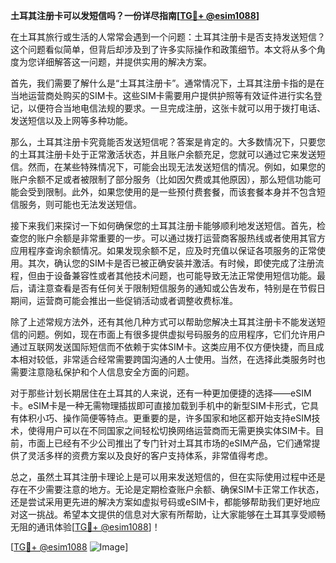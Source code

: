 **土耳其注册卡可以发短信吗？一份详尽指南[[TG💪+ @esim1088](https://t.me/s/esim1088)]**

在土耳其旅行或生活的人常常会遇到一个问题：土耳其注册卡是否支持发送短信？这个问题看似简单，但背后却涉及到了许多实际操作和政策细节。本文将从多个角度为您详细解答这一问题，并提供实用的解决方案。

首先，我们需要了解什么是“土耳其注册卡”。通常情况下，土耳其注册卡指的是在当地运营商处购买的SIM卡。这些SIM卡需要用户提供护照等有效证件进行实名登记，以便符合当地电信法规的要求。一旦完成注册，这张卡就可以用于拨打电话、发送短信以及上网等多种功能。

那么，土耳其注册卡究竟能否发送短信呢？答案是肯定的。大多数情况下，只要您的土耳其注册卡处于正常激活状态，并且账户余额充足，您就可以通过它来发送短信。然而，在某些特殊情况下，可能会出现无法发送短信的情况。例如，如果您的账户余额不足或者被限制了部分服务（比如因欠费或其他原因），那么短信功能可能会受到限制。此外，如果您使用的是一些预付费套餐，而该套餐本身并不包含短信服务，则可能也无法发送短信。

接下来我们来探讨一下如何确保您的土耳其注册卡能够顺利地发送短信。首先，检查您的账户余额是非常重要的一步。可以通过拨打运营商客服热线或者使用其官方应用程序查询余额情况。如果发现余额不足，应及时充值以保证各项服务的正常使用。其次，确认您的SIM卡是否已被正确安装并激活。有时候，即使完成了注册流程，但由于设备兼容性或者其他技术问题，也可能导致无法正常使用短信功能。最后，请注意查看是否有任何关于限制短信服务的通知或公告发布，特别是在节假日期间，运营商可能会推出一些促销活动或者调整收费标准。

除了上述常规方法外，还有其他几种方式可以帮助您解决土耳其注册卡不能发送短信的问题。例如，现在市面上有很多提供虚拟号码服务的应用程序，它们允许用户通过互联网发送国际短信而不依赖于实体SIM卡。这类应用不仅方便快捷，而且成本相对较低，非常适合经常需要跨国沟通的人士使用。当然，在选择此类服务时也需要注意隐私保护和个人信息安全方面的问题。

对于那些计划长期居住在土耳其的人来说，还有一种更加便捷的选择——eSIM卡。eSIM卡是一种无需物理插拔即可直接加载到手机中的新型SIM卡形式，它具有体积小巧、操作简便等特点。更重要的是，许多国家和地区都开始支持eSIM技术，使得用户可以在不同国家之间轻松切换网络运营商而无需更换实体SIM卡。目前，市面上已经有不少公司推出了专门针对土耳其市场的eSIM产品，它们通常提供了灵活多样的资费方案以及良好的客户支持体系，非常值得考虑。

总之，虽然土耳其注册卡理论上是可以用来发送短信的，但在实际使用过程中还是存在不少需要注意的地方。无论是定期检查账户余额、确保SIM卡正常工作状态，还是尝试采用更先进的解决方案如虚拟号码或eSIM卡，都能够帮助我们更好地应对这一挑战。希望本文提供的信息对大家有所帮助，让大家能够在土耳其享受顺畅无阻的通讯体验[[TG💪+ @esim1088](https://t.me/s/esim1088)]！

[[TG💪+ @esim1088](https://t.me/s/esim1088) ![Image](https://i.postimg.cc/4NQfJmqS/Snipaste-2025-05-13-00-14-12.png)]